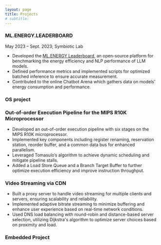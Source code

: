 ```yaml
---
layout: page
title: Projects
# subtitle: 
---
```


### ML.ENERGY.LEADERBOARD
May 2023 – Sept. 2023; Symbiotic Lab
- Developed the [ML.ENERGY Leaderboard](https://ml.energy/leaderboard/?__theme=light), an open-source platform for benchmarking the energy efficiency and NLP performance of LLM models.
- Defined performance metrics and implemented scripts for optimized batched inference to ensure accurate measurement.
- Contributed to the online Chatbot Arena which gathers data on models' energy consumption and performance.

### OS project

### Out-of-order Execution Pipeline for the MIPS R10K Microprocessor
- Developed an out-of-order execution pipeline with six stages on the MIPS R10K microprocessor.
- Implemented key components including register renaming, reservation station, reorder buffer, and a common data bus for enhanced parallelism.
- Leveraged Tomasulo’s algorithm to achieve dynamic scheduling and mitigate pipeline stalls.
- Added a Load Store Queue and a Branch Target Buffer to further optimize execution efficiency and improve instruction throughput.

### Video Streaming via CDN
- Built a proxy server to handle video streaming for multiple clients and servers, ensuring scalability and reliability.
- Implemented adaptive bitrate streaming to minimize buffering and enhance user experience based on real-time network conditions.
- Used DNS load balancing with round-robin and distance-based server selection, utilizing Dijkstra's algorithm to optimize server choices based on proximity and load.

### Embedded Project
